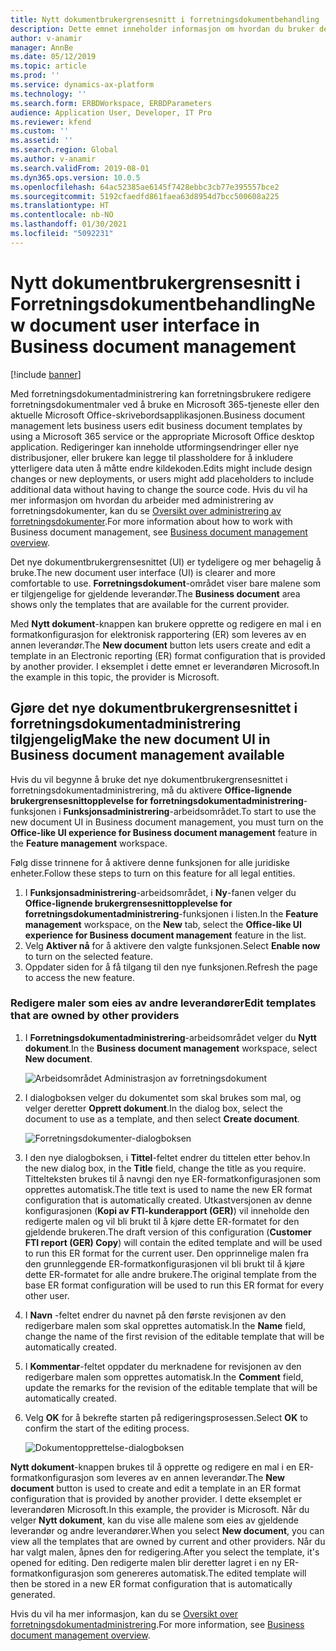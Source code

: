 ```yaml
---
title: Nytt dokumentbrukergrensesnitt i forretningsdokumentbehandling
description: Dette emnet inneholder informasjon om hvordan du bruker det nye dokumentbrukergrensesnittet i funksjonen for administrasjon av forretningsdokument for elektronisk rapportering.
author: v-anamir
manager: AnnBe
ms.date: 05/12/2019
ms.topic: article
ms.prod: ''
ms.service: dynamics-ax-platform
ms.technology: ''
ms.search.form: ERBDWorkspace, ERBDParameters
audience: Application User, Developer, IT Pro
ms.reviewer: kfend
ms.custom: ''
ms.assetid: ''
ms.search.region: Global
ms.author: v-anamir
ms.search.validFrom: 2019-08-01
ms.dyn365.ops.version: 10.0.5
ms.openlocfilehash: 64ac52385ae6145f7428ebbc3cb77e395557bce2
ms.sourcegitcommit: 5192cfaedfd861faea63d8954d7bcc500608a225
ms.translationtype: HT
ms.contentlocale: nb-NO
ms.lasthandoff: 01/30/2021
ms.locfileid: "5092231"
---
```

# <a name="new-document-user-interface-in-business-document-management"></a><span data-ttu-id="8e48e-103">Nytt dokumentbrukergrensesnitt i Forretningsdokumentbehandling</span><span class="sxs-lookup"><span data-stu-id="8e48e-103">New document user interface in Business document management</span></span>

[!include [banner](../includes/banner.md)]

<span data-ttu-id="8e48e-104">Med forretningsdokumentadministrering kan forretningsbrukere redigere forretningsdokumentmaler ved å bruke en Microsoft 365-tjeneste eller den aktuelle Microsoft Office-skrivebordsapplikasjonen.</span><span class="sxs-lookup"><span data-stu-id="8e48e-104">Business document management lets business users edit business document templates by using a Microsoft 365 service or the appropriate Microsoft Office desktop application.</span></span> <span data-ttu-id="8e48e-105">Redigeringer kan inneholde utformingsendringer eller nye distribusjoner, eller brukere kan legge til plassholdere for å inkludere ytterligere data uten å måtte endre kildekoden.</span><span class="sxs-lookup"><span data-stu-id="8e48e-105">Edits might include design changes or new deployments, or users might add placeholders to include additional data without having to change the source code.</span></span> <span data-ttu-id="8e48e-106">Hvis du vil ha mer informasjon om hvordan du arbeider med administrering av forretningsdokumenter, kan du se [Oversikt over administrering av forretningsdokumenter](er-business-document-management.md).</span><span class="sxs-lookup"><span data-stu-id="8e48e-106">For more information about how to work with Business document management, see [Business document management overview](er-business-document-management.md).</span></span>

<span data-ttu-id="8e48e-107">Det nye dokumentbrukergrensesnittet (UI) er tydeligere og mer behagelig å bruke.</span><span class="sxs-lookup"><span data-stu-id="8e48e-107">The new document user interface (UI) is clearer and more comfortable to use.</span></span> <span data-ttu-id="8e48e-108">**Forretningsdokument**-området viser bare malene som er tilgjengelige for gjeldende leverandør.</span><span class="sxs-lookup"><span data-stu-id="8e48e-108">The **Business document** area shows only the templates that are available for the current provider.</span></span>

<span data-ttu-id="8e48e-109">Med **Nytt dokument**-knappen kan brukere opprette og redigere en mal i en formatkonfigurasjon for elektronisk rapportering (ER) som leveres av en annen leverandør.</span><span class="sxs-lookup"><span data-stu-id="8e48e-109">The **New document** button lets users create and edit a template in an Electronic reporting (ER) format configuration that is provided by another provider.</span></span> <span data-ttu-id="8e48e-110">I eksemplet i dette emnet er leverandøren Microsoft.</span><span class="sxs-lookup"><span data-stu-id="8e48e-110">In the example in this topic, the provider is Microsoft.</span></span>

## <a name="make-the-new-document-ui-in-business-document-management-available"></a><span data-ttu-id="8e48e-111">Gjøre det nye dokumentbrukergrensesnittet i forretningsdokumentadministrering tilgjengelig</span><span class="sxs-lookup"><span data-stu-id="8e48e-111">Make the new document UI in Business document management available</span></span>

<span data-ttu-id="8e48e-112">Hvis du vil begynne å bruke det nye dokumentbrukergrensesnittet i forretningsdokumentadministrering, må du aktivere **Office-lignende brukergrensesnittopplevelse for forretningsdokumentadministrering**-funksjonen i **Funksjonsadministrering**-arbeidsområdet.</span><span class="sxs-lookup"><span data-stu-id="8e48e-112">To start to use the new document UI in Business document management, you must turn on the **Office-like UI experience for Business document management** feature in the **Feature management** workspace.</span></span>

<span data-ttu-id="8e48e-113">Følg disse trinnene for å aktivere denne funksjonen for alle juridiske enheter.</span><span class="sxs-lookup"><span data-stu-id="8e48e-113">Follow these steps to turn on this feature for all legal entities.</span></span>

1. <span data-ttu-id="8e48e-114">I **Funksjonsadministrering**-arbeidsområdet, i **Ny**-fanen velger du **Office-lignende brukergrensesnittopplevelse for forretningsdokumentadministrering**-funksjonen i listen.</span><span class="sxs-lookup"><span data-stu-id="8e48e-114">In the **Feature management** workspace, on the **New** tab, select the **Office-like UI experience for Business document management** feature in the list.</span></span>
2. <span data-ttu-id="8e48e-115">Velg **Aktiver nå** for å aktivere den valgte funksjonen.</span><span class="sxs-lookup"><span data-stu-id="8e48e-115">Select **Enable now** to turn on the selected feature.</span></span>
3. <span data-ttu-id="8e48e-116">Oppdater siden for å få tilgang til den nye funksjonen.</span><span class="sxs-lookup"><span data-stu-id="8e48e-116">Refresh the page to access the new feature.</span></span>

### <a name="edit-templates-that-are-owned-by-other-providers"></a><span data-ttu-id="8e48e-117">Redigere maler som eies av andre leverandører</span><span class="sxs-lookup"><span data-stu-id="8e48e-117">Edit templates that are owned by other providers</span></span>

1. <span data-ttu-id="8e48e-118">I **Forretningsdokumentadministrering**-arbeidsområdet velger du **Nytt dokument**.</span><span class="sxs-lookup"><span data-stu-id="8e48e-118">In the **Business document management** workspace, select **New document**.</span></span>

    ![Arbeidsområdet Administrasjon av forretningsdokument](./media/BDM_overview_new_template1.png)

2. <span data-ttu-id="8e48e-120">I dialogboksen velger du dokumentet som skal brukes som mal, og velger deretter **Opprett dokument**.</span><span class="sxs-lookup"><span data-stu-id="8e48e-120">In the dialog box, select the document to use as a template, and then select **Create document**.</span></span>

    ![Forretningsdokumenter-dialogboksen](./media/BDM_overview_new_template2.png)

3. <span data-ttu-id="8e48e-122">I den nye dialogboksen, i **Tittel**-feltet endrer du tittelen etter behov.</span><span class="sxs-lookup"><span data-stu-id="8e48e-122">In the new dialog box, in the **Title** field, change the title as you require.</span></span> <span data-ttu-id="8e48e-123">Tittelteksten brukes til å navngi den nye ER-formatkonfigurasjonen som opprettes automatisk.</span><span class="sxs-lookup"><span data-stu-id="8e48e-123">The title text is used to name the new ER format configuration that is automatically created.</span></span> <span data-ttu-id="8e48e-124">Utkastversjonen av denne konfigurasjonen (**Kopi av FTI-kunderapport (GER)**) vil inneholde den redigerte malen og vil bli brukt til å kjøre dette ER-formatet for den gjeldende brukeren.</span><span class="sxs-lookup"><span data-stu-id="8e48e-124">The draft version of this configuration (**Customer FTI report (GER) Copy**) will contain the edited template and will be used to run this ER format for the current user.</span></span> <span data-ttu-id="8e48e-125">Den opprinnelige malen fra den grunnleggende ER-formatkonfigurasjonen vil bli brukt til å kjøre dette ER-formatet for alle andre brukere.</span><span class="sxs-lookup"><span data-stu-id="8e48e-125">The original template from the base ER format configuration will be used to run this ER format for every other user.</span></span>
4. <span data-ttu-id="8e48e-126">I **Navn** -feltet endrer du navnet på den første revisjonen av den redigerbare malen som skal opprettes automatisk.</span><span class="sxs-lookup"><span data-stu-id="8e48e-126">In the **Name** field, change the name of the first revision of the editable template that will be automatically created.</span></span>
5. <span data-ttu-id="8e48e-127">I **Kommentar**-feltet oppdater du merknadene for revisjonen av den redigerbare malen som opprettes automatisk.</span><span class="sxs-lookup"><span data-stu-id="8e48e-127">In the **Comment** field, update the remarks for the revision of the editable template that will be automatically created.</span></span>
6. <span data-ttu-id="8e48e-128">Velg **OK** for å bekrefte starten på redigeringsprosessen.</span><span class="sxs-lookup"><span data-stu-id="8e48e-128">Select **OK** to confirm the start of the editing process.</span></span>

    ![Dokumentopprettelse-dialogboksen](./media/BDM_overview_new_template3.png)

<span data-ttu-id="8e48e-130">**Nytt dokument**-knappen brukes til å opprette og redigere en mal i en ER-formatkonfigurasjon som leveres av en annen leverandør.</span><span class="sxs-lookup"><span data-stu-id="8e48e-130">The **New document** button is used to create and edit a template in an ER format configuration that is provided by another provider.</span></span> <span data-ttu-id="8e48e-131">I dette eksemplet er leverandøren Microsoft.</span><span class="sxs-lookup"><span data-stu-id="8e48e-131">In this example, the provider is Microsoft.</span></span> <span data-ttu-id="8e48e-132">Når du velger **Nytt dokument**, kan du vise alle malene som eies av gjeldende leverandør og andre leverandører.</span><span class="sxs-lookup"><span data-stu-id="8e48e-132">When you select **New document**, you can view all the templates that are owned by current and other providers.</span></span> <span data-ttu-id="8e48e-133">Når du har valgt malen, åpnes den for redigering.</span><span class="sxs-lookup"><span data-stu-id="8e48e-133">After you select the template, it's opened for editing.</span></span> <span data-ttu-id="8e48e-134">Den redigerte malen blir deretter lagret i en ny ER-formatkonfigurasjon som genereres automatisk.</span><span class="sxs-lookup"><span data-stu-id="8e48e-134">The edited template will then be stored in a new ER format configuration that is automatically generated.</span></span>

<span data-ttu-id="8e48e-135">Hvis du vil ha mer informasjon, kan du se [Oversikt over forretningsdokumentadministrering](er-business-document-management.md).</span><span class="sxs-lookup"><span data-stu-id="8e48e-135">For more information, see [Business document management overview](er-business-document-management.md).</span></span>
